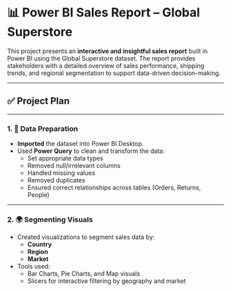 # 📊 Power BI Sales Report – Global Superstore

This project presents an **interactive and insightful sales report** built in Power BI using the Global Superstore dataset. The report provides stakeholders with a detailed overview of sales performance, shipping trends, and regional segmentation to support data-driven decision-making.

---

## ✅ Project Plan
------------------------------------------------

### 1. 🧹 Data Preparation
- **Imported** the dataset into Power BI Desktop.
- Used **Power Query** to clean and transform the data:
  - Set appropriate data types
  - Removed null/irrelevant columns
  - Handled missing values
  - Removed duplicates
  - Ensured correct relationships across tables (Orders, Returns, People)

---

### 2. 🌍 Segmenting Visuals
- Created visualizations to segment sales data by:
  - **Country**
  - **Region**
  - **Market**
- Tools used:
  - Bar Charts, Pie Charts, and Map visuals
  - Slicers for interactive filtering by geography and market


